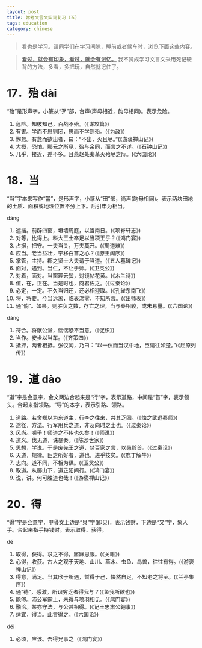 ```yaml
---
layout: post
title: 常考文言文实词复习（五）
tags: education
category: chinese
---
```


> 看也是学习。请同学们在学习间隙，睡前或者候车时，浏览下面这些内容。

> <u>**看过，就会有印象，看过，就会有记忆。**</u> 我不赞成学习文言文采用死记硬背的方法，多看，多把玩，自然就记住了。

# 17．殆 dài

“殆”是形声字，小篆从“歹”部，台声(声母相近，韵母相同)。表示危险。

1. 危险。知彼知己，百战不殆。(《谋攻篇》)
2. 有害。学而不思则罔，思而不学则殆。(《为政》)
3. 懈怠。有怠而欲出者，曰：“不出，火且尽。”(《游褒禅山记》)
4. 大概，恐怕。郦元之所见，殆与余同，而言之不详。(《石钟山记》)
5. 几乎，接近，差不多。且燕赵处秦革灭殆尽之际。(《六国论》)

# 18．当

“当”字本来写作“當”，是形声字，小篆从“田”部，尚声(韵母相同)。表示两块田地的土质、面积或地理位置不分上下。后引申为相当。

dānɡ

1. 遮挡。前辟四窗，垣墙周庭，以当南日。(《项脊轩志》)
2. 对等，比得上。料大王士卒足以当项王乎？(《鸿门宴》)
3. 占据，把守。一夫当关，万夫莫开。(《蜀道难》)
4. 应当。老当益壮，宁移白首之心？(《滕王阁序》)
5. 掌管，主持。郡之贤士大夫请于当道。(《五人墓碑记》)
6. 面对，遇到。当仁，不让于师。(《卫灵公》)
7. 对着，面对。当窗理云鬓，对镜帖花黄。(《木兰诗》)
8. 值，在，正在。当是时也，商君佐之。(《过秦论》)
9. 必定，一定。不久当归还，还必相迎取。(《孔雀东南飞》)
10. 将，将要。今当远离，临表涕零，不知所言。(《出师表》)
11. 通“倘”。如果。则胜负之数，存亡之理，当与秦相较，或未易量。(《六国论》)

dànɡ

1. 符合。将献公堂，惴惴恐不当意。(《促织》)
2. 当作。安步以当车。(《齐策四》)
3. 抵押，两者相抵。张仪闻，乃曰：“以一仪而当汉中地，臣请往如楚。”(《屈原列传》)

# 19．道 dào

“道”字是会意字，金文两边合起来是“行”字，表示道路，中间是“首”字，表示领头。合起来指领路。“导”的本字，表示引路、领路。

1. 道路。若舍郑以为东道主，行李之往来，共其乏困。(《烛之武退秦师》)
2. 途径，方法。行军用兵之道，非及向时之士也。(《过秦论》)
3. 风尚。嗟乎！师道之不传也久矣！(《师说》)
4. 道义。伐无道，诛暴秦。(《陈涉世家》)
5. 思想，学说。于是废先王之道，焚百家之言，以愚黔首。(《过秦论》)
6. 天道，规律。臣之所好者，道也，进乎技矣。(《庖丁解牛》)
7. 志向。道不同，不相为谋。(《卫灵公》)
8. 取道。从郦山下，道芷阳间行。(《鸿门宴》)
9. 说，讲。何可胜道也哉！(《游褒禅山记》)


# 20．得

“得”字是会意字，甲骨文上边是“貝”字(即贝)，表示钱财，下边是“又”字，象人手。合起来指手持钱财。表示取得、获得。

dé

1. 取得，获得。求之不得，寤寐思服。(《关雎》)
2. 心得，收获。古人之观于天地、山川、草木、虫鱼、鸟兽，往往有得。(《游褒禅山记》)
3. 得意，满足。当其欣于所遇，暂得于己，快然自足，不知老之将至。(《兰亭集序》)
4. 通“德”，感激。所识穷乏者得我与？(《鱼我所欲也》)
5. 能够。沛公军霸上，未得与项羽相见。(《鸿门宴》)
6. 融洽。某亦守法，与公甚相得。(《记王忠肃公翱事》)
7. 适宜，得当。此言得之。(《六国论》)

děi

1. 必须，应该。吾得兄事之（《鸿门宴》）